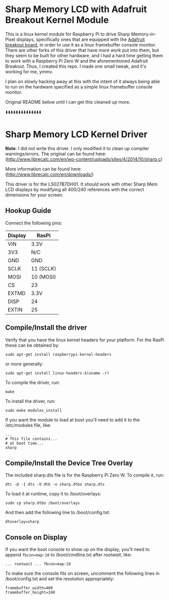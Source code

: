# Sharp Memory LCD with Adafruit Breakout Kernel Module

This is a linux kernel module for Raspberry Pi to drive Sharp Memory-in-Pixel displays, specifically ones that are equipped with the 
[Adafruit breakout board](https://www.adafruit.com/product/4694), in order to use it as a linux framebuffer console monitor. There are other forks of this driver that have more work put into them, but they seem to be built for other hardware, and I had a hard time getting them to work with a Raspberry Pi Zero W and the aforementioned Adafruit Breakout. Thus, I created this repo. I made one small tweak, and it's working for me, ymmv.

I plan on slowly hacking away at this with the intent of it always being able to run on the hardware specified as a simple linux framebuffer console monitor.

Original README below until I can get this cleaned up more.

⬇️⬇️⬇️⬇️⬇️⬇️⬇️⬇️⬇️⬇️⬇️⬇️⬇️⬇️

# Sharp Memory LCD Kernel Driver

**Note**: I did not write this driver. I only modified it to clean up compiler warnings/errors. The original can be found here:
(http://www.librecalc.com/en/wp-content/uploads/sites/4/2014/10/sharp.c)

More information can be found here:
(http://www.librecalc.com/en/downloads/)

This driver is for the LS027B7DH01. It *should* work with other Sharp Mem LCD displays by modifying all 400/240 references with the correct dimensions for your screen.

## Hookup Guide
Connect the following pins:

Display | RasPi
------- | ---------
VIN     | 3.3V      
3V3     | N/C       
GND     | GND       
SCLK    | 11 (SCLK) 
MOSI    | 10 (MOSI) 
CS      | 23        
EXTMD   | 3.3V      
DISP    | 24        
EXTIN   | 25        

## Compile/Install the driver
Verify that you have the linux kernel headers for your platform. For the RasPi these can be obtained by:
```
sudo apt-get install raspberrypi-kernel-headers
```
or more generally:
```
sudo apt-get install linux-headers-$(uname -r)
```

To compile the driver, run:
```
make
```

To install the driver, run:
```
sudo make modules_install
```

If you want the module to load at boot you'll need to add it to the /etc/modules file, like:
```
...
# This file contains...
# at boot time...
sharp
```

## Compile/Install the Device Tree Overlay
The included sharp.dts file is for the Raspberry Pi Zero W. To compile it, run:
```
dtc -@ -I dts -O dtb -o sharp.dtbo sharp.dts
```

To load it at runtime, copy it to /boot/overlays:
```
sudo cp sharp.dtbo /boot/overlays
```

And then add the following line to /boot/config.txt:
```
dtoverlay=sharp
```

## Console on Display
If you want the boot console to show up on the display, you'll need to append `fbcon=map:10` to /boot/cmdline.txt after *rootwait*, like:
```
... rootwait ... fbcon=map:10
```

To make sure the console fits on screen, uncomment the following lines in /boot/config.txt and set the resolution appropriately:
```
framebuffer_width=400
framebuffer_height=240
```

